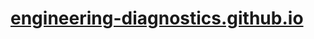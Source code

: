 # [engineering-diagnostics.github.io](https://obscuremax.github.io/engineering-diagnostics.github.io/)
